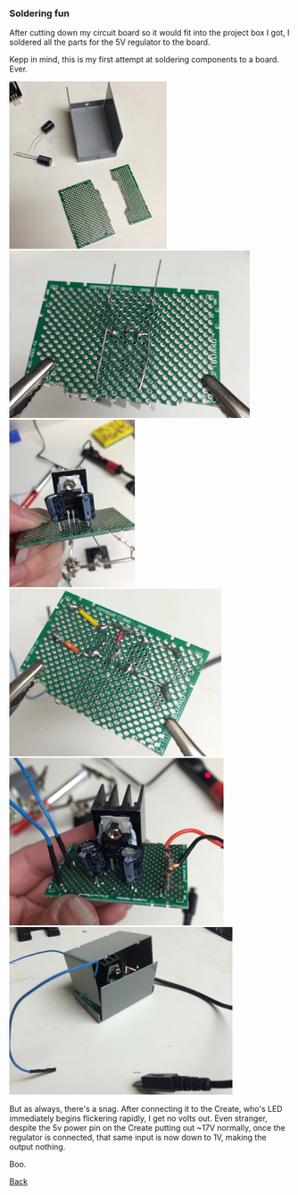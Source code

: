 ### Soldering fun

After cutting down my circuit board so it would fit into the project box I got, I soldered all the parts for the 5V regulator to the board. 

Kepp in mind, this is my first attempt at soldering components to a board. Ever.

<a href="img/circuit_board1.JPG"><img src="img/circuit_board1.JPG" height="300"></a>
<a href="img/circuit_board2.JPG"><img src="img/circuit_board2.JPG" height="300"></a>
<a href="img/circuit_board3.JPG"><img src="img/circuit_board3.JPG" height="300"></a>
<a href="img/circuit_board4.JPG"><img src="img/circuit_board4.JPG" height="300"></a>
<a href="img/circuit_board5.JPG"><img src="img/circuit_board5.JPG" height="300"></a>
<a href="img/circuit_board6.JPG"><img src="img/circuit_board6.JPG" height="300"></a>

But as always, there's a snag. After connecting it to the Create, who's LED immediately begins flickering rapidly, I get no volts out. Even stranger, despite the 5v power pin on the Create putting out ~17V normally, once the regulator is connected, that same input is now down to 1V, making the output nothing.

Boo.

[Back](22.md)


